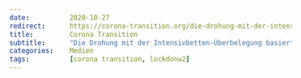 ```yaml
---
date:          2020-10-27
redirect:      https://corona-transition.org/die-drohung-mit-der-intensivbetten-uberbelegung-basiert-auf
title:         Corona Transition
subtitle:      "Die Drohung mit der Intensivbetten-Überbelegung basiert auf Zahlenmanipulationen"
categories:    Medien
tags:          [corona transition, lockdonw2]
---
```

